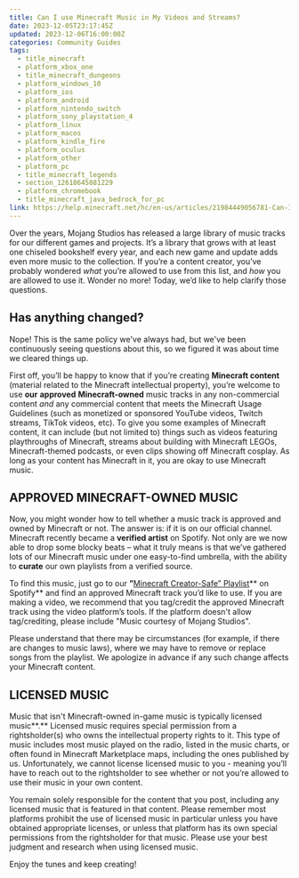 ```yaml
---
title: Can I use Minecraft Music in My Videos and Streams?
date: 2023-12-05T23:17:45Z
updated: 2023-12-06T16:00:00Z
categories: Community Guides
tags:
  - title_minecraft
  - platform_xbox_one
  - title_minecraft_dungeons
  - platform_windows_10
  - platform_ios
  - platform_android
  - platform_nintendo_switch
  - platform_sony_playstation_4
  - platform_linux
  - platform_macos
  - platform_kindle_fire
  - platform_oculus
  - platform_other
  - platform_pc
  - title_minecraft_legends
  - section_12618645881229
  - platform_chromebook
  - title_minecraft_java_bedrock_for_pc
link: https://help.minecraft.net/hc/en-us/articles/21984449056781-Can-I-use-Minecraft-Music-in-My-Videos-and-Streams-
---
```


Over the years, Mojang Studios has released a large library of music tracks for our different games and projects. It’s a library that grows with at least one chiseled bookshelf every year, and each new game and update adds even more music to the collection. If you’re a content creator, you’ve probably wondered *what* you’re allowed to use from this list, and *how* you are allowed to use it. Wonder no more! Today, we’d like to help clarify those questions.

## Has anything changed?

Nope! This is the same policy we've always had, but we've been continuously seeing questions about this, so we figured it was about time we cleared things up.

First off, you’ll be happy to know that if you’re creating **Minecraft content** (material related to the Minecraft intellectual property), you’re welcome to use **our** **approved** **Minecraft-owned** music tracks in any non-commercial content *and* any commercial content that meets the Minecraft Usage Guidelines (such as monetized or sponsored YouTube videos, Twitch streams, TikTok videos, etc). To give you some examples of Minecraft content, it can include (but not limited to) things such as videos featuring playthroughs of Minecraft, streams about building with Minecraft LEGOs, Minecraft-themed podcasts, or even clips showing off Minecraft cosplay. As long as your content has Minecraft in it, you are okay to use Minecraft music.

## APPROVED MINECRAFT-OWNED MUSIC

Now, you might wonder how to tell whether a music track is approved and owned by Minecraft or not. The answer is: if it is on our official channel. Minecraft recently became a **verified artist** on Spotify. Not only are we now able to drop some blocky beats – what it truly means is that we’ve gathered lots of our Minecraft music under one easy-to-find umbrella, with the ability to **curate** our own playlists from a verified source.

To find this music, just go to our **”**[Minecraft Creator-Safe” Playlist](https://open.spotify.com/playlist/5T4KWhz9Q8r98skQBimtlH)** on Spotify** and find an approved Minecraft track you’d like to use. If you are making a video, we recommend that you tag/credit the approved Minecraft track using the video platform’s tools. If the platform doesn't allow tag/crediting, please include "Music courtesy of Mojang Studios".

Please understand that there may be circumstances (for example, if there are changes to music laws), where we may have to remove or replace songs from the playlist. We apologize in advance if any such change affects your Minecraft content.

## LICENSED MUSIC

Music that isn't Minecraft-owned in-game music is typically licensed music**.** Licensed music requires special permission from a rightsholder(s) who owns the intellectual property rights to it. This type of music includes most music played on the radio, listed in the music charts, or often found in Minecraft Marketplace maps, including the ones published by us. Unfortunately, we cannot license licensed music to you - meaning you’ll have to reach out to the rightsholder to see whether or not you’re allowed to use their music in your own content.

You remain solely responsible for the content that you post, including any licensed music that is featured in that content. Please remember most platforms prohibit the use of licensed music in particular unless you have obtained appropriate licenses, or unless that platform has its own special permissions from the rightsholder for that music. Please use your best judgment and research when using licensed music.

Enjoy the tunes and keep creating!
